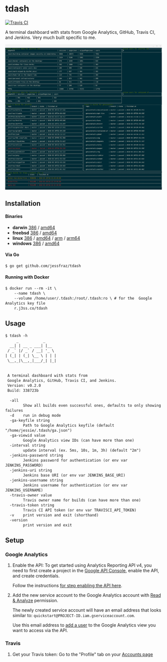 # tdash

[![Travis CI](https://travis-ci.org/jessfraz/tdash.svg?branch=master)](https://travis-ci.org/jessfraz/tdash)

A terminal dashboard with stats from Google Analytics, GitHub, Travis CI, and Jenkins. Very much built specific to me.

![term.png](term.png)

## Installation

#### Binaries

- **darwin** [386](https://github.com/jessfraz/tdash/releases/download/v0.2.0/tdash-darwin-386) / [amd64](https://github.com/jessfraz/tdash/releases/download/v0.2.0/tdash-darwin-amd64)
- **freebsd** [386](https://github.com/jessfraz/tdash/releases/download/v0.2.0/tdash-freebsd-386) / [amd64](https://github.com/jessfraz/tdash/releases/download/v0.2.0/tdash-freebsd-amd64)
- **linux** [386](https://github.com/jessfraz/tdash/releases/download/v0.2.0/tdash-linux-386) / [amd64](https://github.com/jessfraz/tdash/releases/download/v0.2.0/tdash-linux-amd64) / [arm](https://github.com/jessfraz/tdash/releases/download/v0.2.0/tdash-linux-arm) / [arm64](https://github.com/jessfraz/tdash/releases/download/v0.2.0/tdash-linux-arm64)
- **windows** [386](https://github.com/jessfraz/tdash/releases/download/v0.2.0/tdash-windows-386) / [amd64](https://github.com/jessfraz/tdash/releases/download/v0.2.0/tdash-windows-amd64)

#### Via Go

```bash
$ go get github.com/jessfraz/tdash
```

#### Running with Docker

```console
$ docker run --rm -it \
    --name tdash \
    --volume /home/user/.tdash:/root/.tdash:ro \ # for the  Google Analytics key file
    r.j3ss.co/tdash
```

## Usage

```conosle
$ tdash -h
     _           _
  __| | __ _ ___| |__
 / _` |/ _` / __| '_ \
| (_| | (_| \__ \ | | |
 \__,_|\__,_|___/_| |_|


 A terminal dashboard with stats from
 Google Analytics, GitHub, Travis CI, and Jenkins.
 Version: v0.2.0
 Build: 338723b

  -all
        Show all builds even successful ones, defaults to only showing failures
  -d    run in debug mode
  -ga-keyfile string
        Path to Google Analytics keyfile (default "/home/jessie/.tdash/ga.json")
  -ga-viewid value
        Google Analytics view IDs (can have more than one)
  -interval string
        update interval (ex. 5ms, 10s, 1m, 3h) (default "2m")
  -jenkins-password string
        Jenkins password for authentication (or env var JENKINS_PASSWORD)
  -jenkins-uri string
        Jenkins base URI (or env var JENKINS_BASE_URI)
  -jenkins-username string
        Jenkins username for authentication (or env var JENKINS_USERNAME)
  -travis-owner value
        Travis owner name for builds (can have more than one)
  -travis-token string
        Travis CI API token (or env var TRAVISCI_API_TOKEN)
  -v    print version and exit (shorthand)
  -version
        print version and exit
```

## Setup

### Google Analytics

1. Enable the API: To get started using Analytics Reporting API v4, you need to 
    first create a project in the 
    [Google API Console](https://console.developers.google.com),
    enable the API, and create credentials.

    Follow the instructions 
    [for step enabling the API here](https://developers.google.com/anaytics/devguides/reporting/core/v4/quickstart/service-java).

2. Add the new service account to the Google Analytics account with 
    [Read & Analyze](https://support.google.com/analytics/answer/2884495) 
    permission.

    The newly created service account will have an email address that looks
    similar to: `quickstart@PROJECT-ID.iam.gserviceaccount.com`.

    Use this email address to 
    [add a user](https://support.google.com/analytics/answer/1009702) to the 
    Google Analytics view you want to access via the API. 

### Travis

1. Get your Travis token: Go to the "Profile" tab on your 
	[Accounts page](https://travis-ci.org/profile)
